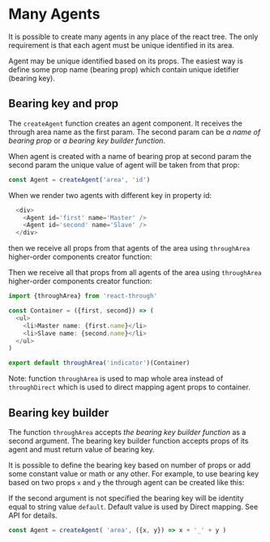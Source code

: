 # Many Agents

It is possible to create many agents in any place of the react tree. The
only requirement is that each agent must be unique identified in its area.

Agent may be unique identified based on its props. The easiest way is define
some prop name (bearing prop) which contain unique idetifier (bearing key).

## Bearing key and prop

The `createAgent` function creates an agent component. It receives the through
area name as the first param. The second param can be *a name of bearing prop*
or *a bearing key builder function*.

When agent is created with a name of bearing prop at second param the second
param the unique value of agent will be taken from that prop:

```js
const Agent = createAgent('area', 'id')
```

When we render two agents with different key in property id:

```js
  <div>
    <Agent id='first' name='Master' />
    <Agent id='second' name='Slave' />
  </div>
```

then we receive all props from that agents of the area using `throughArea`
higher-order components creator function:

Then we receive all that props from all agents of the area using
`throughArea` higher-order components creator function:


```js
import {throughArea} from 'react-through'

const Container = ({first, second}) => (
  <ul>
    <li>Master name: {first.name}</li>
    <li>Slave name: {second.name}</li>
  </ul>
)

export default throughArea('indicator')(Container)
```

Note: function `throughArea` is used to map whole area instead of
`throughDirect` which is used to direct mapping agent props to container.


## Bearing key builder

The function `throughArea` accepts *the bearing key builder function* as a
second argument. The bearing key builder function accepts props of its agent
and must return value of bearing key.

It is possible to define the bearing key based on number of props or add
some constant value or math or any other. For example, to use bearing key
based on two props `x` and `y` the through agent can be created like this:

If the second argument is not specified the bearing key will be identity equal
to string value `default`. Default value is used by Direct mapping. See
API for details.

```js
const Agent = createAgent( 'area', ({x, y}) => x + '_' + y )
```
